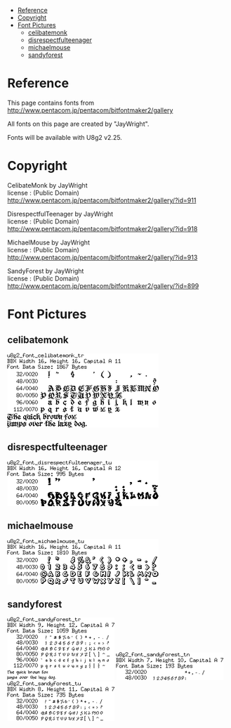 
[tocstart]: # (toc start)

  * [Reference](#reference)
  * [Copyright](#copyright)
  * [Font Pictures](#font-pictures)
    * [celibatemonk](#celibatemonk)
    * [disrespectfulteenager](#disrespectfulteenager)
    * [michaelmouse](#michaelmouse)
    * [sandyforest](#sandyforest)

[tocend]: # (toc end)

# Reference

This page contains fonts from http://www.pentacom.jp/pentacom/bitfontmaker2/gallery

All fonts on this page are created by "JayWright".

Fonts will be available with U8g2 v2.25.

# Copyright


CelibateMonk by JayWright	
license : (Public Domain)
http://www.pentacom.jp/pentacom/bitfontmaker2/gallery/?id=911

DisrespectfulTeenager by JayWright	
license : (Public Domain)
http://www.pentacom.jp/pentacom/bitfontmaker2/gallery/?id=918

MichaelMouse by JayWright	
license : (Public Domain)
http://www.pentacom.jp/pentacom/bitfontmaker2/gallery/?id=913

SandyForest by JayWright		
license : (Public Domain)
http://www.pentacom.jp/pentacom/bitfontmaker2/gallery/?id=899


# Font Pictures




## celibatemonk
![fntpic/u8g2_font_celibatemonk_tr.png](fntpic/u8g2_font_celibatemonk_tr.png)

## disrespectfulteenager
![fntpic/u8g2_font_disrespectfulteenager_tu.png](fntpic/u8g2_font_disrespectfulteenager_tu.png)

## michaelmouse
![fntpic/u8g2_font_michaelmouse_tu.png](fntpic/u8g2_font_michaelmouse_tu.png)

## sandyforest
![fntpic/u8g2_font_sandyforest_tr.png](fntpic/u8g2_font_sandyforest_tr.png)
![fntpic/u8g2_font_sandyforest_tn.png](fntpic/u8g2_font_sandyforest_tn.png)
![fntpic/u8g2_font_sandyforest_tu.png](fntpic/u8g2_font_sandyforest_tu.png)
